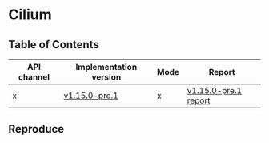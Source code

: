 # Cilium

## Table of Contents

|API channel|Implementation version|Mode|Report|
|-----------|----------------------|----|------|
|x|[v1.15.0-pre.1](https://github.com/cilium/cilium/releases/tag/v1.15.0-pre.1)|x|[v1.15.0-pre.1 report](./v1.15.0-pre.1-report.yaml)|

## Reproduce
